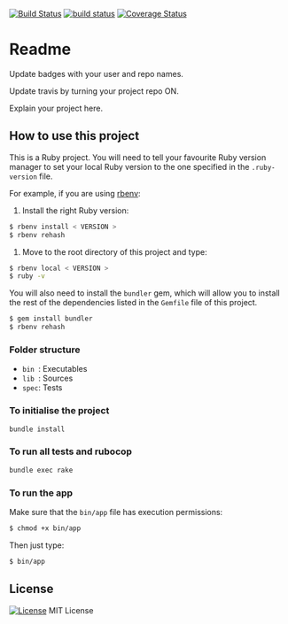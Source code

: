 [![Build Status](https://travis-ci.org/octopusinvitro/ruby-scafold.svg?branch=master)](https://travis-ci.org/octopusinvitro/ruby-scafold)
[![build status](https://gitlab.com/me-stevens/ruby-scafold/badges/master/build.svg)](https://gitlab.com/me-stevens/ruby-scafold/commits/master)
[![Coverage Status](https://coveralls.io/repos/github/octopusinvitro/ruby-scafold/badge.svg?branch=master)](https://coveralls.io/github/octopusinvitro/ruby-scafold?branch=master)

# Readme

Update badges with your user and repo names.

Update travis by turning your project repo ON.

Explain your project here.


## How to use this project

This is a Ruby project.
You will need to tell your favourite Ruby version manager to set your local Ruby version to the one specified in the `.ruby-version` file.

For example, if you are using [rbenv](https://cbednarski.com/articles/installing-ruby/):

1. Install the right Ruby version:
```bash
$ rbenv install < VERSION >
$ rbenv rehash
```
1. Move to the root directory of this project and type:
```bash
$ rbenv local < VERSION >
$ ruby -v
```

You will also need to install the `bundler` gem, which will allow you to install the rest of the dependencies listed in the `Gemfile` file of this project.

```bash
$ gem install bundler
$ rbenv rehash
```


### Folder structure

* `bin `: Executables
* `lib `: Sources
* `spec`: Tests


### To initialise the project

```bash
bundle install
```


### To run all tests and rubocop

```bash
bundle exec rake
```


### To run the app

Make sure that the `bin/app` file has execution permissions:

```bash
$ chmod +x bin/app
```

Then just type:

```bash
$ bin/app
```


## License

[![License](https://img.shields.io/badge/mit-license-green.svg?style=flat)](https://opensource.org/licenses/mit)
MIT License
